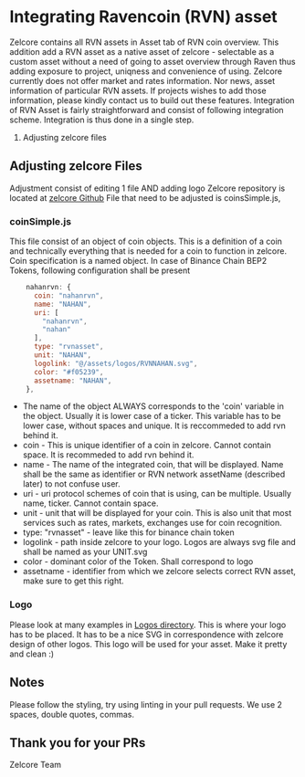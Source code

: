 # Integrating Ravencoin (RVN) asset

Zelcore contains all RVN assets in Asset tab of RVN coin overview. This addition add a RVN asset as a native asset of zelcore - selectable as a custom asset without a need of going to asset overview through Raven thus adding exposure to project, uniqness and convenience of using.
Zelcore currently does not offer market and rates information. Nor news, asset information of particular RVN assets.
If projects wishes to add those information, please kindly contact us to build out these features.
Integration of RVN Asset is fairly straightforward and consist of following integration scheme.
Integration is thus done in a single step.

 1. Adjusting zelcore files

## Adjusting zelcore Files

Adjustment consist of editing 1 file AND adding logo
Zelcore repository is located at [zelcore Github](https://github.com/zelcore-io/zelcore)
File that need to be adjusted is coinsSimple.js,

### coinSimple.js

This file consist of an object of coin objects. This is a definition of a coin and technically everything that is needed for a coin to function in zelcore. Coin specification is a named object. In case of Binance Chain BEP2 Tokens, following configuration shall be present

```js
    nahanrvn: {
      coin: "nahanrvn",
      name: "NAHAN",
      uri: [
        "nahanrvn",
        "nahan"
      ],
      type: "rvnasset",
      unit: "NAHAN",
      logolink: "@/assets/logos/RVNNAHAN.svg",
      color: "#f05239",
      assetname: "NAHAN",
    },
```

- The name of the object ALWAYS corresponds to the 'coin' variable in the object. Usually it is lower case of a ticker. This variable has to be lower case, without spaces and unique. It is reccommeded to add rvn behind it.
- coin - This is unique identifier of a coin in zelcore. Cannot contain space. It is recommeded to add rvn behind it.
- name - The name of the integrated coin, that will be displayed. Name shall be the same as identifier or RVN network assetName (described later) to not confuse user.
- uri - uri protocol schemes of coin that is using, can be multiple. Usually name, ticker. Cannot contain space.
- unit - unit that will be displayed for your coin. This is also unit that most services such as rates, markets, exchanges use for coin recognition.
- type: "rvnasset" - leave like this for binance chain token
- logolink - path inside zelcore to your logo. Logos are always svg file and shall be named as your UNIT.svg
- color - dominant color of the Token. Shall correspond to logo
- assetname - identifier from which we zelcore selects correct RVN asset, make sure to get this right.

### Logo

Please look at many examples in [Logos directory](https://github.com/zelcore-io/zelcore/blob/master/logos/). This is where your logo has to be placed. It has to be a nice SVG in correspondence with zelcore design of other logos. This logo will be used for your asset. Make it pretty and clean :)

## Notes

Please follow the styling, try using linting in your pull requests. We use 2 spaces, double quotes, commas.

## Thank you for your PRs

Zelcore Team
